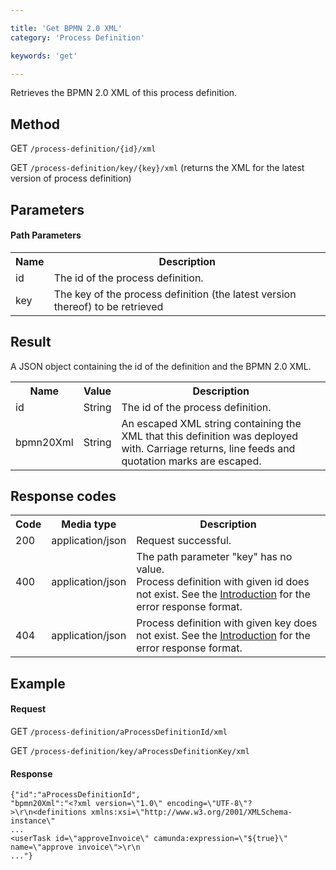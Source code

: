 ```yaml
---

title: 'Get BPMN 2.0 XML'
category: 'Process Definition'

keywords: 'get'

---
```



Retrieves the BPMN 2.0 XML of this process definition.


Method
------

GET `/process-definition/{id}/xml`

GET `/process-definition/key/{key}/xml` (returns the XML for the latest version of process definition)


Parameters
----------

#### Path Parameters

<table class="table table-striped">
  <tr>
    <th>Name</th>
    <th>Description</th>
  </tr>
  <tr>
    <td>id</td>
    <td>The id of the process definition.</td>
  </tr>
  <tr>
    <td>key</td>
    <td>The key of the process definition (the latest version thereof) to be retrieved</td>
  </tr>
</table>


Result
------ 

A JSON object containing the id of the definition and the BPMN 2.0 XML.

<table class="table table-striped">
  <tr>
    <th>Name</th>
    <th>Value</th>
    <th>Description</th>
  </tr>
  <tr>
    <td>id</td>
    <td>String</td>
    <td>The id of the process definition.</td>
  </tr>
  <tr>
    <td>bpmn20Xml</td>
    <td>String</td>
    <td>An escaped XML string containing the XML that this definition was deployed with. Carriage returns, line feeds and quotation marks are escaped.</td>
  </tr>
</table>


Response codes
--------------

<table class="table table-striped">
  <tr>
    <th>Code</th>
    <th>Media type</th>
    <th>Description</th>
  </tr>
  <tr>
    <td>200</td>
    <td>application/json</td>
    <td>Request successful.</td>
  </tr>
  <tr>
    <td>400</td>
    <td>application/json</td>
    <td>The path parameter "key" has no value.<br/>Process definition with given id does not exist. See the <a href="ref:#overview-introduction">Introduction</a> for the error response format.</td>
  </tr>
  <tr>
    <td>404</td>
    <td>application/json</td>
    <td>Process definition with given key does not exist. See the <a href="ref:#overview-introduction">Introduction</a> for the error response format.</td>
  </tr>
</table>


Example
-------

#### Request

<!-- TODO: Insert a 'real' example -->
GET `/process-definition/aProcessDefinitionId/xml`

GET `/process-definition/key/aProcessDefinitionKey/xml`

#### Response

    {"id":"aProcessDefinitionId",
    "bpmn20Xml":"<?xml version=\"1.0\" encoding=\"UTF-8\"?>\r\n<definitions xmlns:xsi=\"http://www.w3.org/2001/XMLSchema-instance\"
    ...
    <userTask id=\"approveInvoice\" camunda:expression=\"${true}\" name=\"approve invoice\">\r\n
    ..."}
